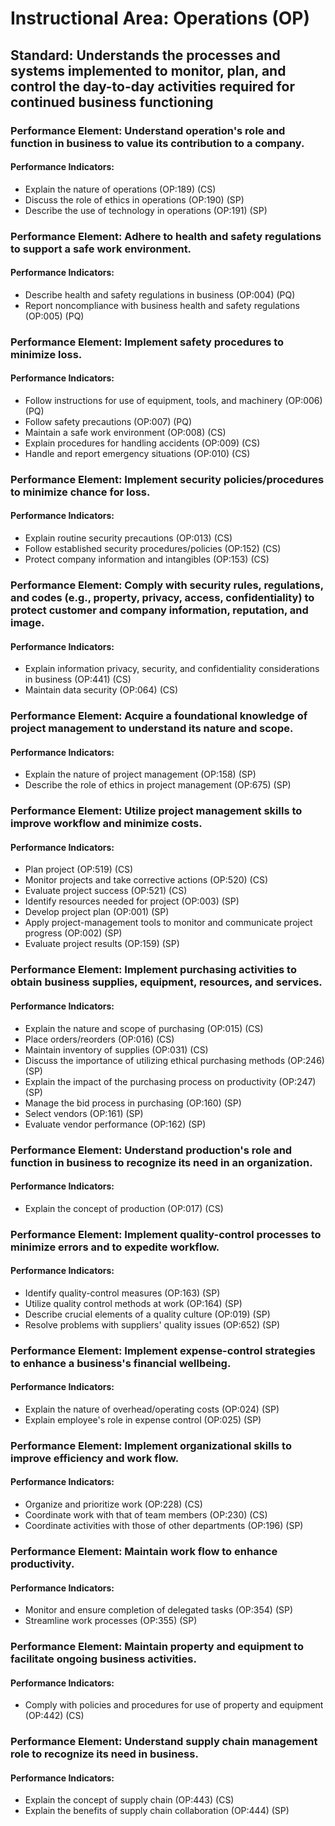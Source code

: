 # Instructional Area: Operations (OP)

## Standard: Understands the processes and systems implemented to monitor, plan, and control the day-to-day activities required for continued business functioning

### Performance Element: Understand operation's role and function in business to value its contribution to a company.

#### Performance Indicators:

* Explain the nature of operations (OP:189) (CS)
* Discuss the role of ethics in operations (OP:190) (SP)
* Describe the use of technology in operations (OP:191) (SP)

### Performance Element: Adhere to health and safety regulations to support a safe work environment.

#### Performance Indicators:

* Describe health and safety regulations in business (OP:004) (PQ)
* Report noncompliance with business health and safety regulations (OP:005) (PQ)

### Performance Element: Implement safety procedures to minimize loss.

#### Performance Indicators:

* Follow instructions for use of equipment, tools, and machinery (OP:006) (PQ)
* Follow safety precautions (OP:007) (PQ)
* Maintain a safe work environment (OP:008) (CS)
* Explain procedures for handling accidents (OP:009) (CS)
* Handle and report emergency situations (OP:010) (CS)

### Performance Element: Implement security policies/procedures to minimize chance for loss.

#### Performance Indicators:

* Explain routine security precautions (OP:013) (CS)
* Follow established security procedures/policies (OP:152) (CS)
* Protect company information and intangibles (OP:153) (CS)

### Performance Element: Comply with security rules, regulations, and codes (e.g., property, privacy, access, confidentiality) to protect customer and company information, reputation, and image.

#### Performance Indicators:

* Explain information privacy, security, and confidentiality considerations in business (OP:441) (CS)
* Maintain data security (OP:064) (CS)

### Performance Element: Acquire a foundational knowledge of project management to understand its nature and scope.

#### Performance Indicators:

* Explain the nature of project management (OP:158) (SP)
* Describe the role of ethics in project management (OP:675) (SP)

### Performance Element: Utilize project management skills to improve workflow and minimize costs.

#### Performance Indicators:

* Plan project (OP:519) (CS)
* Monitor projects and take corrective actions (OP:520) (CS)
* Evaluate project success (OP:521) (CS)
* Identify resources needed for project (OP:003) (SP)
* Develop project plan (OP:001) (SP)
* Apply project-management tools to monitor and communicate project progress (OP:002) (SP)
* Evaluate project results (OP:159) (SP)

### Performance Element: Implement purchasing activities to obtain business supplies, equipment, resources, and services.

#### Performance Indicators:

* Explain the nature and scope of purchasing (OP:015) (CS)
* Place orders/reorders (OP:016) (CS)
* Maintain inventory of supplies (OP:031) (CS)
* Discuss the importance of utilizing ethical purchasing methods (OP:246) (SP)
* Explain the impact of the purchasing process on productivity (OP:247) (SP)
* Manage the bid process in purchasing (OP:160) (SP)
* Select vendors (OP:161) (SP)
* Evaluate vendor performance (OP:162) (SP)

### Performance Element: Understand production's role and function in business to recognize its need in an organization.

#### Performance Indicators:

* Explain the concept of production (OP:017) (CS)

### Performance Element: Implement quality-control processes to minimize errors and to expedite workflow.

#### Performance Indicators:

* Identify quality-control measures (OP:163) (SP)
* Utilize quality control methods at work (OP:164) (SP)
* Describe crucial elements of a quality culture (OP:019) (SP)
* Resolve problems with suppliers' quality issues (OP:652) (SP)

### Performance Element: Implement expense-control strategies to enhance a business's financial wellbeing.

#### Performance Indicators:

* Explain the nature of overhead/operating costs (OP:024) (SP)
* Explain employee's role in expense control (OP:025) (SP)

### Performance Element: Implement organizational skills to improve efficiency and work flow.

#### Performance Indicators:

* Organize and prioritize work (OP:228) (CS)
* Coordinate work with that of team members (OP:230) (CS)
* Coordinate activities with those of other departments (OP:196) (SP)

### Performance Element: Maintain work flow to enhance productivity.

#### Performance Indicators:

* Monitor and ensure completion of delegated tasks (OP:354) (SP)
* Streamline work processes (OP:355) (SP)

### Performance Element: Maintain property and equipment to facilitate ongoing business activities.

#### Performance Indicators:

* Comply with policies and procedures for use of property and equipment (OP:442) (CS)

### Performance Element: Understand supply chain management role to recognize its need in business.

#### Performance Indicators:

* Explain the concept of supply chain (OP:443) (CS)
* Explain the benefits of supply chain collaboration (OP:444) (SP)

